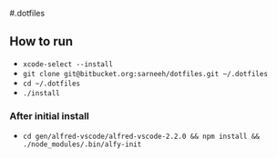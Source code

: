 #.dotfiles

## How to run

- `xcode-select --install`
- `git clone git@bitbucket.org:sarneeh/dotfiles.git ~/.dotfiles`
- `cd ~/.dotfiles`
- `./install`

### After initial install

- `cd gen/alfred-vscode/alfred-vscode-2.2.0 && npm install && ./node_modules/.bin/alfy-init`
